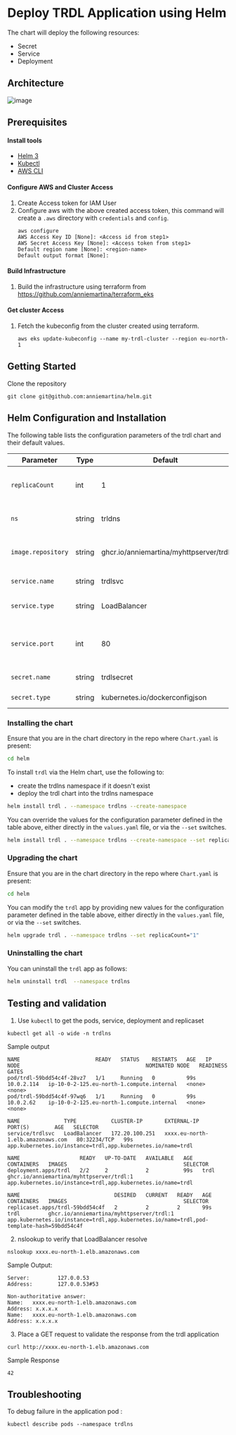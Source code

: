 # Deploy TRDL Application using Helm

The chart will deploy the following resources:

- Secret
- Service
- Deployment

## Architecture
![image](https://github.com/anniemartina/helm/assets/137068841/6bd40cb1-282f-405a-8c23-20bb5ebdf307)

## Prerequisites

#### Install tools
- [Helm 3](https://v3.helm.sh/)
- [Kubectl](https://docs.aws.amazon.com/eks/latest/userguide/install-kubectl.html)
- [AWS CLI](https://docs.aws.amazon.com/cli/latest/userguide/getting-started-install.html)

#### Configure AWS and Cluster Access
1. Create Access token for IAM User
2. Configure aws with the above created access token, this command will create a `.aws` directory with `credentials` and `config`.
   ```
   aws configure
   AWS Access Key ID [None]: <Access id from step1>
   AWS Secret Access Key [None]: <Access token from step1>
   Default region name [None]: <region-name>
   Default output format [None]:
   ```
#### Build Infrastructure
1. Build the infrastructure using terraform from https://github.com/anniemartina/terraform_eks
   
#### Get cluster Access
1. Fetch the kubeconfig from the cluster created using terraform.
   ```
   aws eks update-kubeconfig --name my-trdl-cluster --region eu-north-1
   ```

## Getting Started
Clone the repository
```
git clone git@github.com:anniemartina/helm.git
```

## Helm Configuration and Installation

The following table lists the configuration parameters of the trdl chart and their default values.

| Parameter | Type | Default | Description |
| --------- | ---- | ------- | ----------- |
| `replicaCount` | int | 1 | The number of replicas for the trdl deployment. |
| `ns` | string | trldns | The namespace of the pod. |
| `image.repository` | string | ghcr.io/anniemartina/myhttpserver/trdl | The trdl container image repository. |
| `service.name` | string | trdlsvc | The name of the service. |
| `service.type` | string | LoadBalancer | The type of the service port. |
| `service.port` | int | 80 | Port number of Service port, targetPort, containerPort. |
| `secret.name` | string | trdlsecret | The name of the secret. |
| `secret.type` | string | kubernetes.io/dockerconfigjson | The type of the secret. |

### Installing the chart

Ensure that you are in the chart directory in the repo where `Chart.yaml` is present:
```bash
cd helm
```

To install `trdl` via the Helm chart, use the following to:
- create the trdlns namespace if it doesn't exist
- deploy the trdl chart into the trdlns namespace

```bash
helm install trdl . --namespace trdlns --create-namespace
```

You can override the values for the configuration parameter defined in the table above, either directly in the `values.yaml` file, or via the `--set` switches.

```bash
helm install trdl . --namespace trdlns --create-namespace --set replicaCount="2"
```

### Upgrading the chart

Ensure that you are in the chart directory in the repo where `Chart.yaml` is present:
```bash
cd helm
```

You can modify the `trdl` app by providing new values for the configuration parameter defined in the table above, either directly in the `values.yaml` file, or via the `--set` switches.

```bash
helm upgrade trdl . --namespace trdlns --set replicaCount="1"
```

### Uninstalling the chart

You can uninstall the `trdl` app as follows:

```bash
helm uninstall trdl  --namespace trdlns
```

## Testing and validation
1. Use `kubectl` to get the pods, service, deployment and replicaset
```
kubectl get all -o wide -n trdlns
```
Sample output
```
NAME                        READY   STATUS    RESTARTS   AGE   IP           NODE                                        NOMINATED NODE   READINESS GATES
pod/trdl-59bdd54c4f-28vz7   1/1     Running   0          99s   10.0.2.114   ip-10-0-2-125.eu-north-1.compute.internal   <none>           <none>
pod/trdl-59bdd54c4f-97wq6   1/1     Running   0          99s   10.0.2.62    ip-10-0-2-125.eu-north-1.compute.internal   <none>           <none>

NAME              TYPE           CLUSTER-IP       EXTERNAL-IP                                                               PORT(S)        AGE   SELECTOR
service/trdlsvc   LoadBalancer   172.20.100.251   xxxx.eu-north-1.elb.amazonaws.com   80:32234/TCP   99s   app.kubernetes.io/instance=trdl,app.kubernetes.io/name=trdl

NAME                   READY   UP-TO-DATE   AVAILABLE   AGE   CONTAINERS   IMAGES                                     SELECTOR
deployment.apps/trdl   2/2     2            2           99s   trdl         ghcr.io/anniemartina/myhttpserver/trdl:1   app.kubernetes.io/instance=trdl,app.kubernetes.io/name=trdl

NAME                              DESIRED   CURRENT   READY   AGE   CONTAINERS   IMAGES                                     SELECTOR
replicaset.apps/trdl-59bdd54c4f   2         2         2       99s   trdl         ghcr.io/anniemartina/myhttpserver/trdl:1   app.kubernetes.io/instance=trdl,app.kubernetes.io/name=trdl,pod-template-hash=59bdd54c4f
```
2. nslookup to verify that LoadBalancer resolve
```
nslookup xxxx.eu-north-1.elb.amazonaws.com
```
Sample Output:
```
Server:         127.0.0.53
Address:        127.0.0.53#53

Non-authoritative answer:
Name:   xxxx.eu-north-1.elb.amazonaws.com
Address: x.x.x.x
Name:   xxxx.eu-north-1.elb.amazonaws.com
Address: x.x.x.x
```
3. Place a GET request to validate the response from the trdl application
```
curl http://xxxx.eu-north-1.elb.amazonaws.com
```
Sample Response
```
42
```
## Troubleshooting
To debug failure in the application pod :
```
kubectl describe pods --namespace trdlns
```

 
